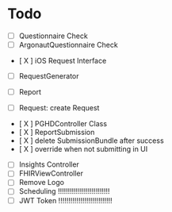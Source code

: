 #  Todo

- [   ] Questionnaire Check
- [   ] ArgonautQuestionnaire Check
- [ X ] iOS Request Interface
- [   ] RequestGenerator


- [  ] Report
- [  ] Request: create Request
- [ X ] PGHDController Class
- [ X ] ReportSubmission
- [ X ]      delete SubmissionBundle after success
- [ X ]      override when not submitting in UI
- [  ] Insights Controller
- [  ] FHIRViewController
- [  ] Remove Logo
- [  ] Scheduling                     !!!!!!!!!!!!!!!!!!!!!!!!!!
- [  ] JWT Token                     !!!!!!!!!!!!!!!!!!!!!!!!!!!
